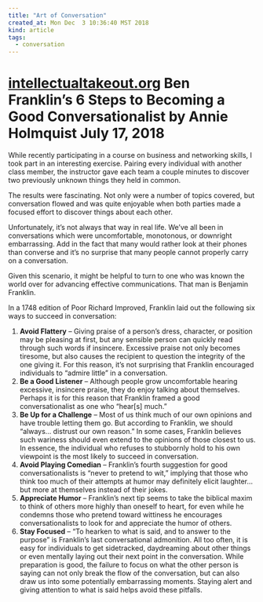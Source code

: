 ```yaml
---
title: "Art of Conversation"
created_at: Mon Dec  3 10:36:40 MST 2018
kind: article
tags:
  - conversation
---
```


<h1>
  <a href="https://www.intellectualtakeout.org/article/ben-franklins-6-steps-becoming-good-conversationalist" target="_blank">intellectualtakeout.org</a>
  Ben Franklin’s 6 Steps to Becoming a Good Conversationalist by Annie Holmquist July 17, 2018
</h1>

While recently participating in a course on business and networking
skills, I took part in an interesting exercise. Pairing every individual
with another class member, the instructor gave each team a couple minutes
to discover two previously unknown things they held in common.

The results were fascinating. Not only were a number of topics covered,
but conversation flowed and was quite enjoyable when both parties made
a focused effort to discover things about each other.

Unfortunately, it’s not always that way in real life. We’ve all
been in conversations which were uncomfortable, monotonous, or downright
embarrassing. Add in the fact that many would rather look at their phones
than converse and it’s no surprise that many people cannot properly
carry on a conversation.

Given this scenario, it might be helpful to turn to one who was known
the world over for advancing effective communications. That man is
Benjamin Franklin.

In a 1748 edition of Poor Richard Improved,
Franklin laid out the following six ways to succeed in conversation:

<ol>
  <li><b>Avoid Flattery</b> – Giving praise of a person’s dress, character, or position may be pleasing at first, but any sensible person can quickly read through such words if insincere. Excessive praise not only becomes tiresome, but also causes the recipient to question the integrity of the one giving it. For this reason, it’s not surprising that Franklin encouraged individuals to “admire little” in a conversation.</li>
  <li><b>Be a Good Listener</b> – Although people grow uncomfortable hearing excessive, insincere praise, they do enjoy talking about themselves. Perhaps it is for this reason that Franklin framed a good conversationalist as one who “hear[s] much.”</li>
  <li><b>Be Up for a Challenge</b> – Most of us think much of our own opinions and have trouble letting them go. But according to Franklin, we should “always… distrust our own reason.” In some cases, Franklin believes such wariness should even extend to the opinions of those closest to us. In essence, the individual who refuses to stubbornly hold to his own viewpoint is the most likely to succeed in conversation.</li>
  <li><b>Avoid Playing Comedian</b> – Franklin’s fourth suggestion for good conversationalists is “never to pretend to wit,” implying that those who think too much of their attempts at humor may definitely elicit laughter… but more at themselves instead of their jokes.</li>
  <li><b>Appreciate Humor</b> – Franklin’s next tip seems to take the biblical maxim to think of others more highly than oneself to heart, for even while he condemns those who pretend toward wittiness he encourages conversationalists to look for and appreciate the humor of others.</li>
  <li><b>Stay Focused</b> – “To hearken to what is said, and to answer to the purpose” is Franklin’s last conversational admonition. All too often, it is easy for individuals to get sidetracked, daydreaming about other things or even mentally laying out their next point in the conversation. While preparation is good, the failure to focus on what the other person is saying can not only break the flow of the conversation, but can also draw us into some potentially embarrassing moments. Staying alert and giving attention to what is said helps avoid these pitfalls.  </li>
</ol>

<!--
html boilerplate fragments
<a href="" target="_blank"></a>
<a name=""></a>
<img src="" width="400px">
<ul>
  <li></li>
  <li><a href="" target="_blank"></a></li>
</ul>
<pre>
</pre>
<p style="margin-bottom: 2em;"></p>
<hr style="border: 0; height: 3px; background: #333; background-image: linear-gradient(to right, #ccc, #333, #ccc);">
<pre><code>
</code></pre>
<math xmlns='http://www.w3.org/1998/Math/MathML' display='block'>
</math>
:-->

